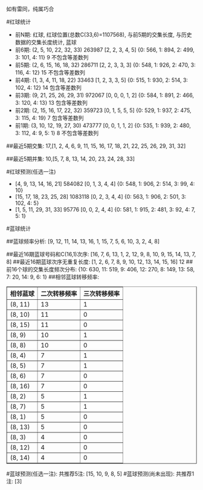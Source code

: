 <!-- 
.. title: 双色球2017026期(2017-03-07)数据分析报告
.. slug: slott-2017026-2017-03-07-report
.. date: 2017-03-08 08:00:00 UTC+08:00
.. tags: Lottery
.. link: 
.. description: 
.. type: text
-->

如有雷同，纯属巧合

<!-- TEASER_END-->

#红球统计

- 前N期: 红球, 红球位置(总数C(33,6)=1107568), 与前5期的交集长度, 与历史数据的交集长度统计, 蓝球
- 前6期: (2, 5, 10, 22, 32, 33) 263987 [2, 2, 3, 4, 5] {0: 566, 1: 894, 2: 499, 3: 101, 4: 11} 9 不包含等差数列
- 前5期: (2, 6, 15, 16, 18, 32) 286711 [2, 2, 3, 3, 3] {0: 548, 1: 926, 2: 470, 3: 116, 4: 12} 15 不包含等差数列
- 前4期: (1, 3, 4, 11, 18, 22) 33463 [1, 2, 3, 3, 5] {0: 515, 1: 930, 2: 514, 3: 102, 4: 12} 14 包含等差数列
- 前3期: (9, 21, 25, 26, 29, 31) 972067 [0, 0, 0, 1, 2] {0: 584, 1: 891, 2: 466, 3: 120, 4: 13} 13 包含等差数列
- 前2期: (2, 15, 16, 17, 22, 32) 359723 [0, 1, 5, 5, 5] {0: 529, 1: 937, 2: 475, 3: 115, 4: 19} 7 包含等差数列
- 前1期: (3, 10, 12, 19, 27, 30) 473777 [0, 0, 1, 1, 2] {0: 535, 1: 939, 2: 480, 3: 112, 4: 9, 5: 1} 8 不包含等差数列

##最近5期交集:
17,[1, 2, 4, 6, 9, 11, 15, 16, 17, 18, 21, 22, 25, 26, 29, 31, 32]

##最近5期并集:
10,[5, 7, 8, 13, 14, 20, 23, 24, 28, 33]

#红球预测(任选一注)

- [4, 9, 13, 14, 16, 21] 584082 [0, 1, 3, 4, 4] {0: 548, 1: 906, 2: 514, 3: 99, 4: 10}
- [15, 17, 18, 23, 25, 28] 1083118 [0, 2, 3, 4, 4] {0: 563, 1: 906, 2: 501, 3: 102, 4: 5}
- [1, 5, 11, 29, 31, 33] 95776 [0, 0, 2, 4, 4] {0: 581, 1: 915, 2: 481, 3: 92, 4: 7, 5: 1}

#蓝球统计

##蓝球频率分析:
[9, 12, 11, 14, 13, 16, 1, 15, 7, 5, 6, 10, 3, 2, 4, 8]

##最近16期蓝球号码和C(16,1)次序:
 [16, 7, 6, 13, 1, 2, 12, 9, 8, 10, 9, 15, 14, 13, 7, 8]
##最近16期蓝球次序无重复长度:
 [1, 2, 6, 7, 8, 9, 10, 12, 13, 14, 15, 16] 12
##前16个球的交集长度频次分布:
{10: 630, 11: 519, 9: 406, 12: 270, 8: 149, 13: 58, 7: 20, 14: 9, 6: 1}
##相邻蓝球转移频率:
 <table border="1" class="table table-striped dataframe">
  <thead>
    <tr style="text-align: right;">
      <th>相邻蓝球</th>
      <th>二次转移频率</th>
      <th>三次转移频率</th>
    </tr>
  </thead>
  <tbody>
    <tr>
      <td>(8, 11)</td>
      <td>13</td>
      <td>1</td>
    </tr>
    <tr>
      <td>(8, 10)</td>
      <td>11</td>
      <td>0</td>
    </tr>
    <tr>
      <td>(8, 15)</td>
      <td>11</td>
      <td>0</td>
    </tr>
    <tr>
      <td>(8, 9)</td>
      <td>10</td>
      <td>1</td>
    </tr>
    <tr>
      <td>(8, 8)</td>
      <td>10</td>
      <td>0</td>
    </tr>
    <tr>
      <td>(8, 4)</td>
      <td>7</td>
      <td>1</td>
    </tr>
    <tr>
      <td>(8, 5)</td>
      <td>7</td>
      <td>1</td>
    </tr>
    <tr>
      <td>(8, 6)</td>
      <td>7</td>
      <td>0</td>
    </tr>
    <tr>
      <td>(8, 16)</td>
      <td>7</td>
      <td>0</td>
    </tr>
    <tr>
      <td>(8, 2)</td>
      <td>5</td>
      <td>1</td>
    </tr>
    <tr>
      <td>(8, 7)</td>
      <td>5</td>
      <td>1</td>
    </tr>
    <tr>
      <td>(8, 1)</td>
      <td>5</td>
      <td>0</td>
    </tr>
    <tr>
      <td>(8, 13)</td>
      <td>5</td>
      <td>0</td>
    </tr>
    <tr>
      <td>(8, 3)</td>
      <td>4</td>
      <td>0</td>
    </tr>
    <tr>
      <td>(8, 12)</td>
      <td>4</td>
      <td>0</td>
    </tr>
    <tr>
      <td>(8, 14)</td>
      <td>4</td>
      <td>0</td>
    </tr>
  </tbody>
</table>
#蓝球预测(任选一注):
共推荐5注: [15, 10, 9, 8, 5]
#蓝球预测(尚未出现):
共推荐1注: [3]

